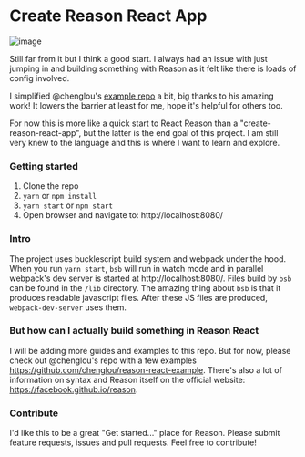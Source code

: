 Create Reason React App
===

![image](https://cloud.githubusercontent.com/assets/3802023/26065669/945afdb4-398c-11e7-827c-d5ecbb76d0af.png)

Still far from it but I think a good start. I always had an issue with just jumping in and building something with Reason as it felt like there is loads of config involved.

I simplified @chenglou's [example repo](https://github.com/chenglou/reason-react-example) a bit, big thanks to his amazing work!
It lowers the barrier at least for me, hope it's helpful for others too.

For now this is more like a quick start to React Reason than a "create-reason-react-app", but the latter is the end goal of this project.
I am still very knew to the language and this is where I want to learn and explore.

### Getting started

1. Clone the repo
2. `yarn` or `npm install`
3. `yarn start` or `npm start`
4. Open browser and navigate to: http://localhost:8080/

### Intro

The project uses bucklescript build system and webpack under the hood. When you run `yarn start`, `bsb` will run in watch mode and in parallel webpack's dev server is started at http://localhost:8080/. Files build by `bsb` can be found in the `/lib` directory. The amazing thing about `bsb` is that it produces readable javascript files.
After these JS files are produced, `webpack-dev-server` uses them.

### But how can I actually build something in Reason React

I will be adding more guides and examples to this repo. But for now, please check out
@chenglou's repo with a few examples https://github.com/chenglou/reason-react-example.
There's also a lot of information on syntax and Reason itself on the official website: https://facebook.github.io/reason.

### Contribute

I'd like this to be a great "Get started..." place for Reason. Please submit feature requests, issues and pull requests. Feel free to contribute!





